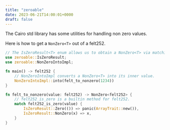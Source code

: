 ```yaml
---
title: "zeroable"
date: 2023-06-21T14:00:01+0000
draft: false
---
```


The Cairo std library has some utilities for handling non zero values.

Here is how to get a `NonZero<T>` out of a felt252.

```rust {.codebox}
// The IsZeroResult<T> enum allows us to obtain a NonZero<T> via matching.
use zeroable::IsZeroResult;
use zeroable::NonZeroIntoImpl;

fn main() -> felt252 {
    // NonZeroIntoImpl converts a NonZero<T> into its inner value.
    NonZeroIntoImpl::into(felt_to_nonzero(1234))
}

fn felt_to_nonzero(value: felt252) -> NonZero<felt252> {
    // felt252_is_zero is a builtin method for felt252.
    match felt252_is_zero(value) {
        IsZeroResult::Zero(()) => panic(ArrayTrait::new()),
        IsZeroResult::NonZero(x) => x,
    }
}
```
